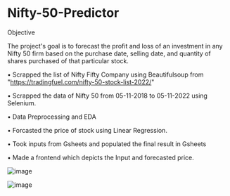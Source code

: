 # Nifty-50-Predictor

Objective 

The project's goal is to forecast the profit and loss of an investment in any Nifty 50 firm based on the purchase date, selling date, and quantity of shares purchased of that particular stock.

• Scrapped the list of Nifty Fifty Company using Beautifulsoup from "https://tradingfuel.com/nifty-50-stock-list-2022/"

• Scrapped the data of Nifty 50 from 05-11-2018 to 05-11-2022 using Selenium.

• Data Preprocessing and EDA 

• Forcasted the price of stock using Linear Regression.

• Took inputs from Gsheets and populated the final result in Gsheets

• Made a frontend which depicts the Input and forecasted price. 

![image](https://user-images.githubusercontent.com/109148401/203842195-c3a2d32c-d46a-41ac-a26a-06c61fe11965.png)

![image](https://user-images.githubusercontent.com/109148401/203842285-4438563b-5410-45ed-a425-d1263a1cb170.png)
